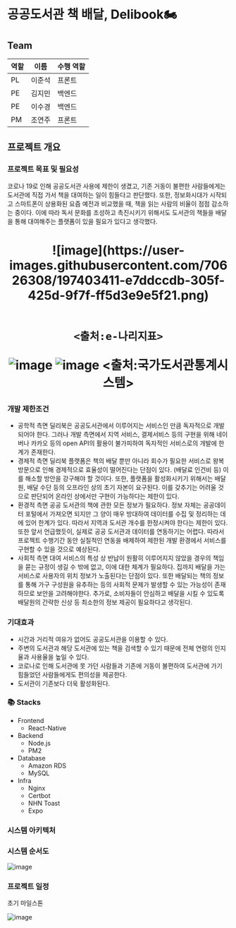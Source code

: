 # 공공도서관 책 배달, Delibook🏍️

## Team

| 역할 | 이름 | 수행 역할 |
| --- | --- | --- |
| PL | 이준석 | 프론트 |
| PE | 김지민 | 백엔드 |
| PE | 이수경 | 백엔드 |
| PM | 조연주 | 프론트 |

## 프로젝트 개요

### 프로젝트 목표 및 필요성

코로나 19로 인해 공공도서관 사용에 제한이 생겼고, 기존 거동이 불편한 사람들에게는 도서관에 직접 가서 책을 대여하는 일이 힘들다고 판단했다. 또한, 정보화시대가 시작되고 스마트폰이 상용화된 요즘 예전과 비교했을 때, 책을 읽는 사람의 비율이 점점 감소하는 중이다. 이에 따라 독서 문화를 조성하고 촉진시키기 위해서도 도서관의 책들을 배달을 통해 대여해주는 플랫폼이 있을 필요가 있다고 생각했다.

<h1 align="center">![image](https://user-images.githubusercontent.com/70626308/197403411-e7ddccdb-305f-425d-9f7f-ff5d3e9e5f21.png)


                                                                     <출처:e-나리지표>

![image](https://user-images.githubusercontent.com/70626308/197403424-90598fbe-688d-47ed-a45c-9ec1cb3703b2.png)
![image](https://user-images.githubusercontent.com/70626308/197403431-2459f343-e07c-4f93-b68c-69127b9127a7.png)
                                                               <출처:국가도서관통계시스템>

### 개발 제한조건

- 공학적 측면
딜리북은 공공도서관에서 이루어지는 서비스인 만큼 독자적으로 개발되어야 한다. 그러나 개발 측면에서 지역 서비스, 결제서비스 등의 구현을 위해 네이버나 카카오 등의 open API의 활용이 불가피하여 독자적인 서비스로의 개발에 한계가 존재한다.
- 경제적 측면
딜리북 플랫폼은 책의 배달 뿐만 아니라 회수가 필요한 서비스로 왕복 방문으로 인해 경제적으로 효율성이 떨어진다는 단점이 있다. (배달료 인건비 등) 이를 해소할 방안을 강구해야 할 것이다.
또한, 플랫폼을 활성화시키기 위해서는 배달원, 배달 수단 등의 오프라인 상의 초기 자본이 요구된다. 이를 갖추기는 어려울 것으로 판단되어 온라인 상에서만 구현이 가능하다는 제한이 있다.
- 환경적 측면
공공 도서관의 책에 관한 모든 정보가 필요하다. 정보 자체는 공공데이터 포털에서 가져오면 되지만 그 양이 매우 방대하여 데이터를 수집 및 정리하는 데에 있어 한계가 있다. 따라서 지역과 도서관 개수를 한정시켜야 한다는 제한이 있다.
또한 앞서 언급했듯이, 실제로 공공 도서관과 데이터를 연동하기는 어렵다. 따라서 프로젝트 수행기간 동안 실질적인 연동을 배제하여 제한된 개발 환경에서 서비스를 구현할 수 있을 것으로 예상된다.
- 사회적 측면
대여 서비스의 특성 상 반납이 원활히 이루어지지 않았을 경우의 책임을 묻는 규정이 생길 수 밖에 없고, 이에 대한 체계가 필요하다.
집까지 배달을 가는 서비스로 사용자의 위치 정보가 노출된다는 단점이 있다. 또한 배달되는 책의 정보를 통해 가구 구성원을 유추하는 등의 사회적 문제가 발생할 수 있는 가능성이 존재하므로 보안을 고려해야한다.
추가로, 소비자들이 안심하고 배달을 시킬 수 있도록 배달원의 간략한 신상 등 최소한의 정보 제공이 필요하다고 생각된다.

### 기대효과

- 시간과 거리적 여유가 없어도 공공도서관을 이용할 수 있다.
- 주변의 도서관과 해당 도서관에 있는 책을 검색할 수 있기 때문에 전체 연령의 인지율과 사용율을 높일 수 있다.
- 코로나로 인해 도서관에 못 가던 사람들과 기존에 거동이 불편하여 도서관에 가기 힘들었던 사람들에게도 편의성을 제공한다.
- 도서관이 기존보다 더욱 활성화된다.

### 📚 Stacks
- Frontend
  - React-Native
- Backend
  - Node.js
  - PM2
- Database
  - Amazon RDS
  - MySQL
- Infra
  - Nginx
  - Certbot
  - NHN Toast
  - Expo

### 시스템 아키텍처

### 시스템 순서도

![image](https://user-images.githubusercontent.com/70626308/197403438-d51ba0ac-7853-4438-868e-c39b854ae908.png)
### 프로젝트 일정

초기 마일스톤

![image](https://user-images.githubusercontent.com/70626308/197403447-65fb4513-1a35-4258-aa6d-5609caf2497c.png)

